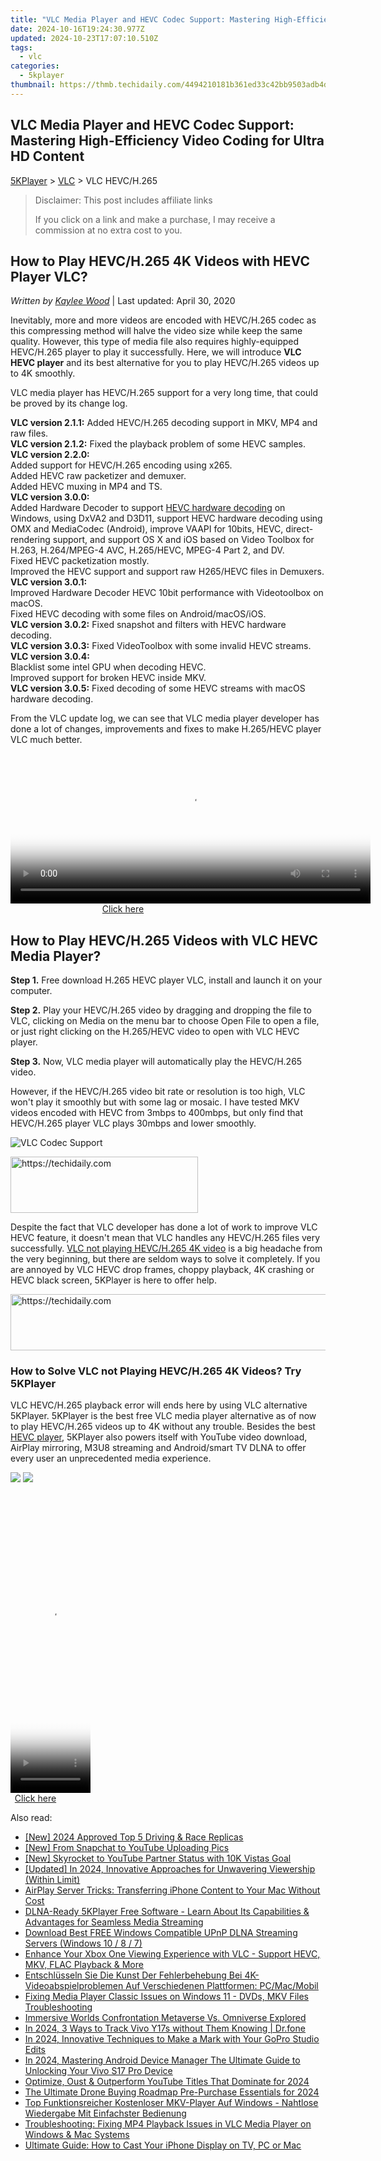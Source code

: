 ```yaml
---
title: "VLC Media Player and HEVC Codec Support: Mastering High-Efficiency Video Coding for Ultra HD Content"
date: 2024-10-16T19:24:30.977Z
updated: 2024-10-23T17:07:10.510Z
tags:
  - vlc
categories:
  - 5kplayer
thumbnail: https://thmb.techidaily.com/4494210181b361ed33c42bb9503adb4d12c1be013a2d22176a91ef5b8d6bd2e7.jpg
---
```


## VLC Media Player and HEVC Codec Support: Mastering High-Efficiency Video Coding for Ultra HD Content

[5KPlayer](https://tools.techidaily.com/5kplayer/products/) \> [VLC](https://tools.techidaily.com/5kplayer/products/) \> VLC HEVC/H.265

>  Disclaimer: This post includes affiliate links
>
>  If you click on a link and make a purchase, I may receive a commission at no extra cost to you.
>

## How to Play HEVC/H.265 4K Videos with HEVC Player VLC?

 _Written by [Kaylee Wood](https://www.quora.com/profile/Amanda-Hu-21)_ | Last updated: April 30, 2020 

Inevitably, more and more videos are encoded with HEVC/H.265 codec as this compressing method will halve the video size while keep the same quality. However, this type of media file also requires highly-equipped HEVC/H.265 player to play it successfully. Here, we will introduce **VLC HEVC player** and its best alternative for you to play HEVC/H.265 videos up to 4K smoothly.

VLC media player has HEVC/H.265 support for a very long time, that could be proved by its change log.

**VLC version 2.1.1:** Added HEVC/H.265 decoding support in MKV, MP4 and raw files.  
**VLC version 2.1.2:** Fixed the playback problem of some HEVC samples.  
**VLC version 2.2.0:**  
 Added support for HEVC/H.265 encoding using x265.  
 Added HEVC raw packetizer and demuxer.  
 Added HEVC muxing in MP4 and TS.  
**VLC version 3.0.0:**  
 Added Hardware Decoder to support [HEVC hardware decoding](https://tools.techidaily.com/5kplayer/video-music-player/) on Windows, using DxVA2 and D3D11, support HEVC hardware decoding using OMX and MediaCodec (Android), improve VAAPI for 10bits, HEVC, direct-rendering support, and support OS X and iOS based on Video Toolbox for H.263, H.264/MPEG-4 AVC, H.265/HEVC, MPEG-4 Part 2, and DV.  
 Fixed HEVC packetization mostly.  
 Improved the HEVC support and support raw H265/HEVC files in Demuxers.  
**VLC version 3.0.1:**  
 Improved Hardware Decoder HEVC 10bit performance with Videotoolbox on macOS.  
 Fixed HEVC decoding with some files on Android/macOS/iOS.  
**VLC version 3.0.2:** Fixed snapshot and filters with HEVC hardware decoding.  
**VLC version 3.0.3:** Fixed VideoToolbox with some invalid HEVC streams.  
**VLC version 3.0.4:**  
 Blacklist some intel GPU when decoding HEVC.  
 Improved support for broken HEVC inside MKV.  
**VLC version 3.0.5:** Fixed decoding of some HEVC streams with macOS hardware decoding.

From the VLC update log, we can see that VLC media player developer has done a lot of changes, improvements and fixes to make H.265/HEVC player VLC much better.

<!-- affiliate ads begin -->
<span id="1982485">
					<video width="576" height="240" style="cursor:pointer"
           poster="//a.impactradius-go.com/display-clicktoplayimage/1982485.png"
           onclick="if(!this.playClicked){this.play();this.setAttribute('controls',true);this.playClicked=true;}">
	   <source src="//a.impactradius-go.com/display-ad/22993-1982485">
	   <img src="//a.impactradius-go.com/display-clicktoplayimage/1982485.png" style="border: none; height: 100%; width: 100%; object-fit: contain">
	</video>
	<div style="width:360px;text-align:center"><a href="javascript:window.open(decodeURIComponent('https%3A%2F%2Fhomestyler.sjv.io%2Fc%2F5597632%2F1982485%2F22993'), '_blank');void(0);">Click here</a></div>
</span>
<img height="0" width="0" src="https://imp.pxf.io/i/5597632/1982485/22993" style="position:absolute;visibility:hidden;" border="0" />
<!-- affiliate ads end -->

## How to Play HEVC/H.265 Videos with VLC HEVC Media Player?

**Step 1.** Free download H.265 HEVC player VLC, install and launch it on your computer.

**Step 2.** Play your HEVC/H.265 video by dragging and dropping the file to VLC, clicking on Media on the menu bar to choose Open File to open a file, or just right clicking on the H.265/HEVC video to open with VLC HEVC player.

**Step 3.** Now, VLC media player will automatically play the HEVC/H.265 video. 

However, if the HEVC/H.265 video bit rate or resolution is too high, VLC won't play it smoothly but with some lag or mosaic. I have tested MKV videos encoded with HEVC from 3mbps to 400mbps, but only find that HEVC/H.265 player VLC plays 30mbps and lower smoothly. 

![VLC Codec Support](https://www.5kplayer.com/vlc/img/vlc-hevc-player.jpg) 

<!-- affiliate ads begin -->
<a href="https://laganoo.pxf.io/c/5597632/1528700/16446" target="_top" id="1528700">
  <img src="//a.impactradius-go.com/display-ad/16446-1528700" border="0" alt="https://techidaily.com" width="300" height="90"/>
</a>
<img height="0" width="0" src="https://laganoo.pxf.io/i/5597632/1528700/16446" style="position:absolute;visibility:hidden;" border="0" />
<!-- affiliate ads end -->

Despite the fact that VLC developer has done a lot of work to improve VLC HEVC feature, it doesn't mean that VLC handles any HEVC/H.265 files very successfully. [VLC not playing HEVC/H.265 4K video](https://tools.techidaily.com/5kplayer/video-music-player/) is a big headache from the very beginning, but there are seldom ways to solve it completely. If you are annoyed by VLC HEVC drop frames, choppy playback, 4K crashing or HEVC black screen, 5KPlayer is here to offer help.

<!-- affiliate ads begin -->
<a href="https://appsumo.8odi.net/c/5597632/2130874/7443" target="_top" id="2130874">
  <img src="//a.impactradius-go.com/display-ad/7443-2130874" border="0" alt="https://techidaily.com" width="728" height="90"/>
</a>
<img height="0" width="0" src="https://appsumo.8odi.net/i/5597632/2130874/7443" style="position:absolute;visibility:hidden;" border="0" />
<!-- affiliate ads end -->

### How to Solve VLC not Playing HEVC/H.265 4K Videos? Try 5KPlayer

VLC HEVC/H.265 playback error will ends here by using VLC alternative 5KPlayer. 5KPlayer is the best free VLC media player alternative as of now to play HEVC/H.265 videos up to 4K without any trouble. Besides the best [HEVC player](https://tools.techidaily.com/5kplayer/video-music-player/), 5KPlayer also powers itself with YouTube video download, AirPlay mirroring, M3U8 streaming and Android/smart TV DLNA to offer every user an unprecedented media experience.

[![](https://www.5kplayer.com/vlc/../button/freedownwhitewin.png)](https://tools.techidaily.com/5kplayer/products/) [![](https://www.5kplayer.com/vlc/../button/freedownbackmac.png)](https://tools.techidaily.com/5kplayer/products/)

<!-- affiliate ads begin -->
<span id="1975658">
					<video width="128" height="480" style="cursor:pointer"
           poster="//a.impactradius-go.com/display-clicktoplayimage/1975658.png"
           onclick="if(!this.playClicked){this.play();this.setAttribute('controls',true);this.playClicked=true;}">
	   <source src="//a.impactradius-go.com/display-ad/22993-1975658">
	   <img src="//a.impactradius-go.com/display-clicktoplayimage/1975658.png" style="border: none; height: 100%; width: 100%; object-fit: contain">
	</video>
	<div style="width:80px;text-align:center"><a href="javascript:window.open(decodeURIComponent('https%3A%2F%2Fhomestyler.sjv.io%2Fc%2F5597632%2F1975658%2F22993'), '_blank');void(0);">Click here</a></div>
</span>
<img height="0" width="0" src="https://imp.pxf.io/i/5597632/1975658/22993" style="position:absolute;visibility:hidden;" border="0" />
<!-- affiliate ads end -->

<ins class="adsbygoogle"
     style="display:block"
     data-ad-format="autorelaxed"
     data-ad-client="ca-pub-7571918770474297"
     data-ad-slot="1223367746"></ins>

<ins class="adsbygoogle"
     style="display:block"
     data-ad-client="ca-pub-7571918770474297"
     data-ad-slot="8358498916"
     data-ad-format="auto"
     data-full-width-responsive="true"></ins>

<span class="atpl-alsoreadstyle">Also read:</span>
<div><ul>
<li><a href="https://screen-recording.techidaily.com/new-2024-approved-top-5-driving-and-race-replicas/"><u>[New] 2024 Approved Top 5 Driving & Race Replicas</u></a></li>
<li><a href="https://article-tips.techidaily.com/new-from-snapchat-to-youtube-uploading-pics/"><u>[New] From Snapchat to YouTube Uploading Pics</u></a></li>
<li><a href="https://youtube-lab.techidaily.com/kyrocket-to-youtube-partner-status-with-10k-vistas-goal/"><u>[New] Skyrocket to YouTube Partner Status with 10K Vistas Goal</u></a></li>
<li><a href="https://fox-links.techidaily.com/updated-in-2024-innovative-approaches-for-unwavering-viewership-within-limit/"><u>[Updated] In 2024, Innovative Approaches for Unwavering Viewership (Within Limit)</u></a></li>
<li><a href="https://media-tips.techidaily.com/airplay-server-tricks-transferring-iphone-content-to-your-mac-without-cost/"><u>AirPlay Server Tricks: Transferring iPhone Content to Your Mac Without Cost</u></a></li>
<li><a href="https://media-tips.techidaily.com/dlna-ready-5kplayer-free-software-learn-about-its-capabilities-and-advantages-for-seamless-media-streaming/"><u>DLNA-Ready 5KPlayer Free Software - Learn About Its Capabilities & Advantages for Seamless Media Streaming</u></a></li>
<li><a href="https://media-tips.techidaily.com/download-best-free-windows-compatible-upnp-dlna-streaming-servers-windows-10-8-7/"><u>Download Best FREE Windows Compatible UPnP DLNA Streaming Servers (Windows 10 / 8 / 7)</u></a></li>
<li><a href="https://media-tips.techidaily.com/enhance-your-xbox-one-viewing-experience-with-vlc-support-hevc-mkv-flac-playback-and-more/"><u>Enhance Your Xbox One Viewing Experience with VLC - Support HEVC, MKV, FLAC Playback & More</u></a></li>
<li><a href="https://media-tips.techidaily.com/entschlusseln-sie-die-kunst-der-fehlerbehebung-bei-4k-videoabspielproblemen-auf-verschiedenen-plattformen-pcmacmobil/"><u>Entschlüsseln Sie Die Kunst Der Fehlerbehebung Bei 4K-Videoabspielproblemen Auf Verschiedenen Plattformen: PC/Mac/Mobil</u></a></li>
<li><a href="https://media-tips.techidaily.com/fixing-media-player-classic-issues-on-windows-11-dvds-mkv-files-troubleshooting/"><u>Fixing Media Player Classic Issues on Windows 11 - DVDs, MKV Files Troubleshooting</u></a></li>
<li><a href="https://extra-lessons.techidaily.com/immersive-worlds-confrontation-metaverse-vs-omniverse-explored/"><u>Immersive Worlds Confrontation Metaverse Vs. Omniverse Explored</u></a></li>
<li><a href="https://android-location-track.techidaily.com/in-2024-3-ways-to-track-vivo-y17s-without-them-knowing-drfone-by-drfone-virtual-android/"><u>In 2024, 3 Ways to Track Vivo Y17s without Them Knowing | Dr.fone</u></a></li>
<li><a href="https://some-techniques.techidaily.com/in-2024-innovative-techniques-to-make-a-mark-with-your-gopro-studio-edits/"><u>In 2024, Innovative Techniques to Make a Mark with Your GoPro Studio Edits</u></a></li>
<li><a href="https://android-unlock.techidaily.com/in-2024-mastering-android-device-manager-the-ultimate-guide-to-unlocking-your-vivo-s17-pro-device-by-drfone-android/"><u>In 2024, Mastering Android Device Manager The Ultimate Guide to Unlocking Your Vivo S17 Pro Device</u></a></li>
<li><a href="https://extra-skills.techidaily.com/optimize-oust-and-outperform-youtube-titles-that-dominate-for-2024/"><u>Optimize, Oust & Outperform YouTube Titles That Dominate for 2024</u></a></li>
<li><a href="https://some-guidance.techidaily.com/the-ultimate-drone-buying-roadmap-pre-purchase-essentials-for-2024/"><u>The Ultimate Drone Buying Roadmap Pre-Purchase Essentials for 2024</u></a></li>
<li><a href="https://media-tips.techidaily.com/top-funktionsreicher-kostenloser-mkv-player-auf-windows-nahtlose-wiedergabe-mit-einfachster-bedienung/"><u>Top Funktionsreicher Kostenloser MKV-Player Auf Windows - Nahtlose Wiedergabe Mit Einfachster Bedienung</u></a></li>
<li><a href="https://media-tips.techidaily.com/troubleshooting-fixing-mp4-playback-issues-in-vlc-media-player-on-windows-and-mac-systems/"><u>Troubleshooting: Fixing MP4 Playback Issues in VLC Media Player on Windows & Mac Systems</u></a></li>
<li><a href="https://media-tips.techidaily.com/ultimate-guide-how-to-cast-your-iphone-display-on-tv-pc-or-mac/"><u>Ultimate Guide: How to Cast Your iPhone Display on TV, PC or Mac</u></a></li>
</ul></div>

